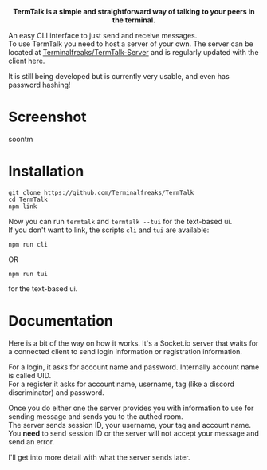 <strong><p align="center">TermTalk is a simple and straightforward way of talking to your peers in the terminal.</p></strong>
An easy CLI interface to just send and receive messages.  
To use TermTalk you need to host a server of your own. The server can be located at [Terminalfreaks/TermTalk-Server](https://github.com/Terminalfreaks/TermTalk-Server) and is regularly updated with the client here.  

It is still being developed but is currently very usable, and even has password hashing!

# Screenshot
soontm

# Installation
```
git clone https://github.com/Terminalfreaks/TermTalk
cd TermTalk
npm link
```  
Now you can run `termtalk` and `termtalk --tui` for the text-based ui.  
If you don't want to link, the scripts `cli` and `tui` are available:  
```
npm run cli
```  
OR
```
npm run tui
```  
for the text-based ui.

# Documentation
Here is a bit of the way on how it works. It's a Socket.io server that waits for a connected client to send login information or registration information.  

For a login, it asks for account name and password. Internally account name is called UID.  
For a register it asks for account name, username, tag (like a discord discriminator) and password.  

Once you do either one the server provides you with information to use for sending message and sends you to the authed room.  
The server sends session ID, your username, your tag and account name. You **need** to send session ID or the server will not accept your message and send an error.  

I'll get into more detail with what the server sends later.